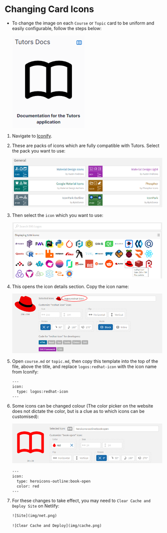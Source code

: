 # Changing Card Icons

- To change the image on each `Course` or `Topic` card to be uniform and easily configurable, follow the steps below:

    ![Card Image](img/bookcard.png)

1. Navigate to [Iconify](https://icon-sets.iconify.design/).

2. These are packs of icons which are fully compatible with Tutors. Select the pack you want to use:

    ![Icon Packs](img/packs.png)

3. Then select the `icon` which you want to use:

    ![Logo Icons](img/rhicon.png)

4. This opens the icon details section. Copy the icon name:

    ![Red Hat Icon](img/rhdeets.png)

5. Open `course.md` or `topic.md`, then copy this template into the top of the file, above the title, and replace `logos:redhat-icon` with the icon name from Iconify:
    ~~~
    ---
    icon:
      type: logos:redhat-icon
    ---
    ~~~

6. Some icons can be changed colour (The color picker on the website does not dictate the color, but is a clue as to which icons can be customised):

    ![Coloured Icon](img/color.png)

    ~~~
    ---
    icon:
      type: heroicons-outline:book-open
      color: red
    ---   
    ~~~ 

7. For these changes to take effect, you may need to `Clear Cache and Deploy Site` on Netlify:

       ![Site](img/net.png)

       ![Clear Cache and Deploy](img/cache.png) 